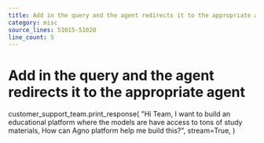 ```yaml
---
title: Add in the query and the agent redirects it to the appropriate agent
category: misc
source_lines: 51015-51020
line_count: 5
---
```


# Add in the query and the agent redirects it to the appropriate agent
customer_support_team.print_response(
    "Hi Team, I want to build an educational platform where the models are have access to tons of study materials, How can Agno platform help me build this?",
    stream=True,
)
